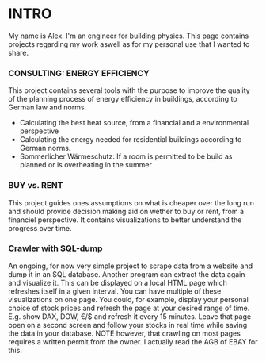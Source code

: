 # INTRO

My name is Alex. I'm an engineer for building physics. This page contains projects regarding my work aswell as for my personal use that I wanted to share.

### CONSULTING: ENERGY EFFICIENCY

This project contains several tools with the purpose to improve the quality of the planning process of energy efficiency in buildings, according to German law and norms.
- Calculating the best heat source, from a financial and a environmental perspective
- Calculating the energy needed for residential buildings according to German norms.
- Sommerlicher Wärmeschutz: If a room is permitted to be build as planned or is overheating in the summer


### BUY vs. RENT

This project guides ones assumptions on what is cheaper over the long run and should provide decision making aid on wether to buy or rent, from a financiel perspective.
It contains visualizations to better understand the progress over time.

### Crawler with SQL-dump

An ongoing, for now very simple project to scrape data from a website and dump it in an SQL database. Another program can extract the data again and visualize it. This can be displayed on a local HTML page which refreshes itself in a given interval. You can have multiple of these visualizations on one page. You could, for example, display your personal choice of stock prices and refresh the page at your desired range of time. E.g. show DAX, DOW, €/$ and refresh it every 15 minutes. Leave that page open on a second screen and follow your stocks in real time while saving the data in your database. NOTE however, that crawling on most pages requires a written permit from the owner. I actually read the AGB of EBAY for this.
